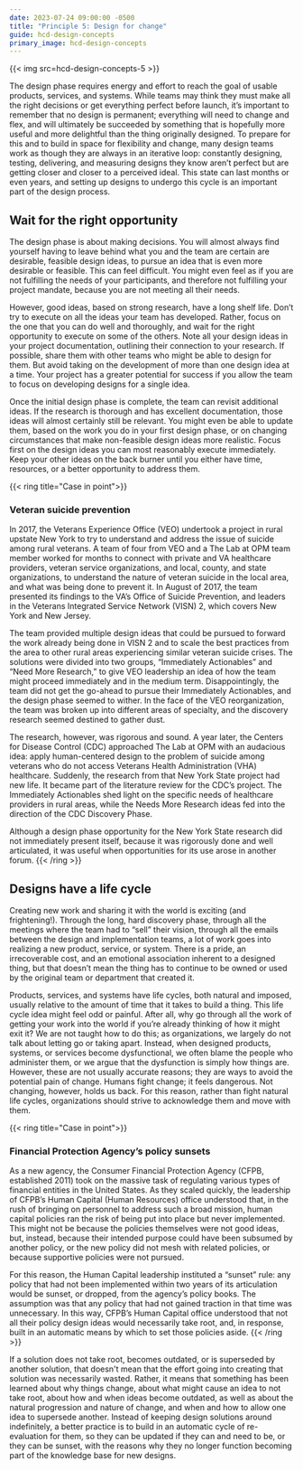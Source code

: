 ```yaml
---
date: 2023-07-24 09:00:00 -0500
title: "Principle 5: Design for change"
guide: hcd-design-concepts
primary_image: hcd-design-concepts
---
```

{{< img src=hcd-design-concepts-5 >}}

The design phase requires energy and effort to reach the goal of usable products, services, and systems. While teams may think they must make all the right decisions or get everything perfect before launch, it’s important to remember that no design is permanent; everything will need to change and flex, and will ultimately be succeeded by something that is hopefully more useful and more delightful than the thing originally designed. To prepare for this and to build in space for flexibility and change, many design teams work as though they are always in an iterative loop: constantly designing, testing, delivering, and measuring designs they know aren’t perfect but are getting closer and closer to a perceived ideal. This state can last months or even years, and setting up designs to undergo this cycle is an important part of the design process.


## Wait for the right opportunity

The design phase is about making decisions. You will almost always find yourself having to leave behind what you and the team are certain are desirable, feasible design ideas, to pursue an idea that is even more desirable or feasible. This can feel difficult. You might even feel as if you are not fulfilling the needs of your participants, and therefore not fulfilling your project mandate, because you are not meeting all their needs.

However, good ideas, based on strong research, have a long shelf life. Don’t try to execute on all the ideas your team has developed. Rather, focus on the one that you can do well and thoroughly, and wait for the right opportunity to execute on some of the others. Note all your design ideas in your project documentation, outlining their connection to your research. If possible, share them with other teams who might be able to design for them. But avoid taking on the development of more than one design idea at a time. Your project has a greater potential for success if you allow the team to focus on developing designs for a single idea.

Once the initial design phase is complete, the team can revisit additional ideas. If the research is thorough and has excellent documentation, those ideas will almost certainly still be relevant. You might even be able to update them, based on the work you do in your first design phase, or on changing circumstances that make non-feasible design ideas more realistic. Focus first on the design ideas you can most reasonably execute immediately. Keep your other ideas on the back burner until you either have time, resources, or a better opportunity to address them.

{{< ring title="Case in point">}}
### Veteran suicide prevention

In 2017, the Veterans Experience Office (VEO) undertook a project in rural upstate New York to try to understand and address the issue of suicide among rural veterans. A team of four from VEO and a The Lab at OPM team member worked for months to connect with private and VA healthcare providers, veteran service organizations, and local, county, and state organizations, to understand the nature of veteran suicide in the local area, and what was being done to prevent it. In August of 2017, the team presented its findings to the VA’s Office of Suicide Prevention, and leaders in the Veterans Integrated Service Network (VISN) 2, which covers New York and New Jersey.

The team provided multiple design ideas that could be pursued to forward the work already being done in VISN 2 and to scale the best practices from the area to other rural areas experiencing similar veteran suicide crises. The solutions were divided into two groups, “Immediately Actionables” and “Need More Research,” to give VEO leadership an idea of how the team might proceed immediately and in the medium term. Disappointingly, the team did not get the go-ahead to pursue their Immediately Actionables, and the design phase seemed to wither. In the face of the VEO reorganization, the team was broken up into different areas of specialty, and the discovery research seemed destined to gather dust.

The research, however, was rigorous and sound. A year later, the Centers for Disease Control (CDC) approached The Lab at OPM with an audacious idea: apply human-centered design to the problem of suicide among veterans who do not access Veterans Health Administration (VHA) healthcare. Suddenly, the research from that New York State project had new life. It became part of the literature review for the CDC’s project. The Immediately Actionables shed light on the specific needs of healthcare providers in rural areas, while the Needs More Research ideas fed into the direction of the CDC Discovery Phase.

Although a design phase opportunity for the New York State research did not immediately present itself, because it was rigorously done and well articulated, it was useful when opportunities for its use arose in another forum.
{{< /ring >}}

## Designs have a life cycle

Creating new work and sharing it with the world is exciting (and frightening!). Through the long, hard discovery phase, through all the meetings where the team had to “sell” their vision, through all the emails between the design and implementation teams, a lot of work goes into realizing a new product, service, or system. There is a pride, an irrecoverable cost, and an emotional association inherent to a designed thing, but that doesn’t mean the thing has to continue to be owned or used by the original team or department that created it.

Products, services, and systems have life cycles, both natural and imposed, usually relative to the amount of time that it takes to build a thing. This life cycle idea might feel odd or painful. After all, why go through all the work of getting your work into the world if you’re already thinking of how it might exit it? We are not taught how to do this; as organizations, we largely do not talk about letting go or taking apart. Instead, when designed products, systems, or services become dysfunctional, we often blame the people who administer them, or we argue that the dysfunction is simply how things are. However, these are not usually accurate reasons; they are ways to avoid the potential pain of change. Humans fight change; it feels dangerous. Not changing, however, holds us back. For this reason, rather than fight natural life cycles, organizations should strive to acknowledge them and move with them.

{{< ring title="Case in point">}}
### Financial Protection Agency’s policy sunsets

As a new agency, the Consumer Financial Protection Agency (CFPB, established 2011) took on the massive task of regulating various types of financial entities in the United States. As they scaled quickly, the leadership of CFPB’s Human Capital (Human Resources) office understood that, in the rush of bringing on personnel to address such a broad mission, human capital policies ran the risk of being put into place but never implemented. This might not be because the policies themselves were not good ideas, but, instead, because their intended purpose could have been subsumed by another policy, or the new policy did not mesh with related policies, or because supportive policies were not pursued.

For this reason, the Human Capital leadership instituted a “sunset” rule: any policy that had not been implemented within two years of its articulation would be sunset, or dropped, from the agency’s policy books. The assumption was that any policy that had not gained traction in that time was unnecessary. In this way, CFPB’s Human Capital office understood that not all their policy design ideas would necessarily take root, and, in response, built in an automatic means by which to set those policies aside.
{{< /ring >}}

If a solution does not take root, becomes outdated, or is superseded by another solution, that doesn't mean that the effort going into creating that solution was necessarily wasted. Rather, it means that something has been learned about why things change, about what might cause an idea to not take root, about how and when ideas become outdated, as well as about the natural progression and nature of change, and when and how to allow one idea to supersede another. Instead of keeping design solutions around indefinitely, a better practice is to build in an automatic cycle of re-evaluation for them, so they can be updated if they can and need to be, or they can be sunset, with the reasons why they no longer function becoming part of the knowledge base for new designs.
